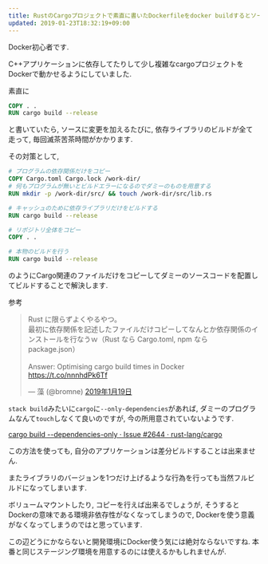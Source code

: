 ```yaml
---
title: RustのCargoプロジェクトで素直に書いたDockerfileをdocker buildするとソースが書き換わるたびにフルビルドが走って滅茶苦茶遅いことはcargoのファイルだけコピーしてビルドすることで解決します
updated: 2019-01-23T18:32:19+09:00
---
```


Docker初心者です.

C++アプリケーションに依存してたりして少し複雑なcargoプロジェクトをDockerで動かせるようにしていました.

素直に

~~~Dockerfile
COPY . .
RUN cargo build --release
~~~

と書いていたら,
ソースに変更を加えるたびに,
依存ライブラリのビルドが全て走って,
毎回滅茶苦茶時間がかかります.

その対策として,

~~~Dockerfile
# プログラムの依存関係だけをコピー
COPY Cargo.toml Cargo.lock /work-dir/
# 何もプログラムが無いとビルドエラーになるのでダミーのものを用意する
RUN mkdir -p /work-dir/src/ && touch /work-dir/src/lib.rs

# キャッシュのために依存ライブラリだけをビルドする
RUN cargo build --release

# リポジトリ全体をコピー
COPY . .

# 本物のビルドを行う
RUN cargo build --release
~~~

のようにCargo関連のファイルだけをコピーしてダミーのソースコードを配置してビルドすることで解決します.

参考

<blockquote class="twitter-tweet" data-lang="ja"><p lang="ja" dir="ltr">Rust に限らずよくやるやつ。<br />最初に依存関係を記述したファイルだけコピーしてなんとか依存関係のインストールを行なうｗ（Rust なら Cargo.toml, npm なら package.json）<br /><br />Answer: Optimising cargo build times in Docker <a href="https://t.co/nnnhdPk6Tf">https://t.co/nnnhdPk6Tf</a></p>&mdash; 藻 (@bromne) <a href="https://twitter.com/bromne/status/1086586147201929216?ref_src=twsrc%5Etfw">2019年1月19日</a></blockquote>

`stack build`みたいに`cargo`に`--only-dependencies`があれば,
ダミーのプログラムなんて`touch`しなくて良いのですが,
今の所用意されていないようです.

[cargo build --dependencies-only · Issue #2644 · rust-lang/cargo](https://github.com/rust-lang/cargo/issues/2644)

この方法を使っても,
自分のアプリケーションは差分ビルドすることは出来ません.

またライブラリのバージョンを1つだけ上げるような行為を行っても当然フルビルドになってしまいます.

ボリュームマウントしたり,
コピーを行えば出来るでしょうが,
そうするとDockerの意味である環境非依存性がなくなってしまうので,
Dockerを使う意義がなくなってしまうのではと思っています.

この辺どうにかならないと開発環境にDocker使う気には絶対ならないですね.
本番と同じステージング環境を用意するのには使えるかもしれませんが.
